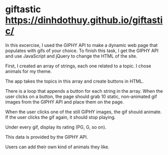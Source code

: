 # giftastic https://dinhdothuy.github.io/giftastic/

In this excercise, I used the GIPHY API to make a dynamic web page that populates with gifs of your choice. 
To finish this task, I get the GIPHY API and use JavaScript and jQuery to change the HTML of the site.

First, I created an array of strings, each one related to a topic. I chose animals for my theme.

The app takes the topics in this array and create buttons in HTML.

There is a loop that appends a button for each string in the array.
When the user clicks on a button, the page should grab 10 static, non-animated gif images from the GIPHY API and place them on the page.

When the user clicks one of the still GIPHY images, the gif should animate. If the user clicks the gif again, it should stop playing.

Under every gif, display its rating (PG, G, so on). 

This data is provided by the GIPHY API.

Users can add their own kind of animals they like.
